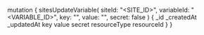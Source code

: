 mutation {
    sitesUpdateVariable(
        siteId: "<SITE_ID>",
        variableId: "<VARIABLE_ID>",
        key: "<KEY>",
        value: "<VALUE>",
        secret: false
    ) {
        _id
        _createdAt
        _updatedAt
        key
        value
        secret
        resourceType
        resourceId
    }
}
